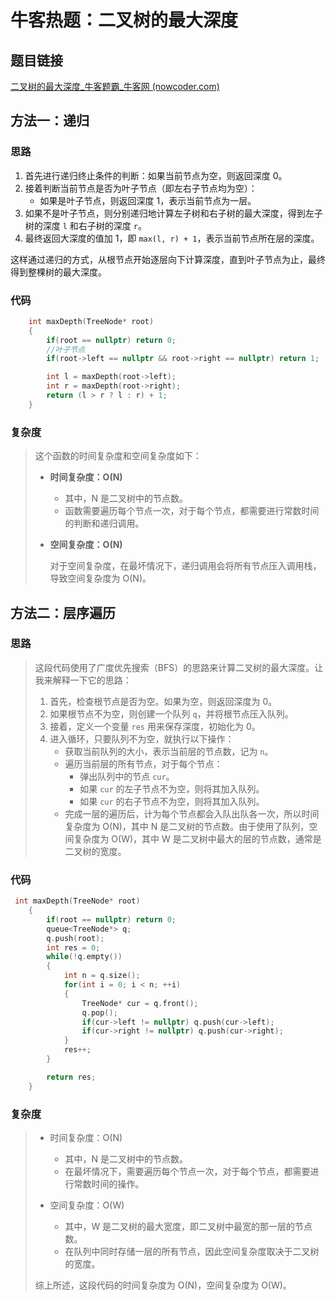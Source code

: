 # 牛客热题：二叉树的最大深度

## 题目链接

[二叉树的最大深度_牛客题霸_牛客网 (nowcoder.com)](https://www.nowcoder.com/practice/8a2b2bf6c19b4f23a9bdb9b233eefa73?tpId=295&tqId=642&ru=/exam/oj&qru=/ta/format-top101/question-ranking&sourceUrl=%2Fexam%2Foj)

## 方法一：递归

### 思路

1. 首先进行递归终止条件的判断：如果当前节点为空，则返回深度 0。
2. 接着判断当前节点是否为叶子节点（即左右子节点均为空）：
   - 如果是叶子节点，则返回深度 1，表示当前节点为一层。
3. 如果不是叶子节点，则分别递归地计算左子树和右子树的最大深度，得到左子树的深度 `l` 和右子树的深度 `r`。
4. 最终返回大深度的值加 1，即 `max(l, r) + 1`，表示当前节点所在层的深度。

这样通过递归的方式，从根节点开始逐层向下计算深度，直到叶子节点为止，最终得到整棵树的最大深度。

### 代码

```cpp
    int maxDepth(TreeNode* root) 
    {
        if(root == nullptr) return 0;
        //叶子节点
        if(root->left == nullptr && root->right == nullptr) return 1;

        int l = maxDepth(root->left);
        int r = maxDepth(root->right);
        return (l > r ? l : r) + 1;
    }
```

### 复杂度

> 这个函数的时间复杂度和空间复杂度如下：
>
> - **时间复杂度：O(N)**
>   
>   - 其中，N 是二叉树中的节点数。
>   - 函数需要遍历每个节点一次，对于每个节点，都需要进行常数时间的判断和递归调用。
>   
> - **空间复杂度：O(N)**
>
>   对于空间复杂度，在最坏情况下，递归调用会将所有节点压入调用栈，导致空间复杂度为 O(N)。
>

## 方法二：层序遍历

### 思路

> 这段代码使用了广度优先搜索（BFS）的思路来计算二叉树的最大深度。让我来解释一下它的思路：
>
> 1. 首先，检查根节点是否为空。如果为空，则返回深度为 0。
> 2. 如果根节点不为空，则创建一个队列 `q`，并将根节点压入队列。
> 3. 接着，定义一个变量 `res` 用来保存深度，初始化为 0。
> 4. 进入循环，只要队列不为空，就执行以下操作：
>    - 获取当前队列的大小，表示当前层的节点数，记为 `n`。
>    - 遍历当前层的所有节点，对于每个节点：
>      - 弹出队列中的节点 `cur`。
>      - 如果 `cur` 的左子节点不为空，则将其加入队列。
>      - 如果 `cur` 的右子节点不为空，则将其加入队列。
>    - 完成一层的遍历后，计为每个节点都会入队出队各一次，所以时间复杂度为 O(N)，其中 N 是二叉树的节点数。由于使用了队列，空间复杂度为 O(W)，其中 W 是二叉树中最大的层的节点数，通常是二叉树的宽度。

### 代码

```cpp
 int maxDepth(TreeNode* root) 
    {
        if(root == nullptr) return 0;
        queue<TreeNode*> q;
        q.push(root);
        int res = 0;
        while(!q.empty())
        {
            int n = q.size();
            for(int i = 0; i < n; ++i)
            {
                TreeNode* cur = q.front();
                q.pop();
                if(cur->left != nullptr) q.push(cur->left);
                if(cur->right != nullptr) q.push(cur->right);
            }
            res++;
        }

        return res;
    }
```

### 复杂度

> - 时间复杂度：O(N)
>   - 其中，N 是二叉树中的节点数。
>   - 在最坏情况下，需要遍历每个节点一次，对于每个节点，都需要进行常数时间的操作。
>
> - 空间复杂度：O(W)
>   - 其中，W 是二叉树的最大宽度，即二叉树中最宽的那一层的节点数。
>   - 在队列中同时存储一层的所有节点，因此空间复杂度取决于二叉树的宽度。
>
> 综上所述，这段代码的时间复杂度为 O(N)，空间复杂度为 O(W)。